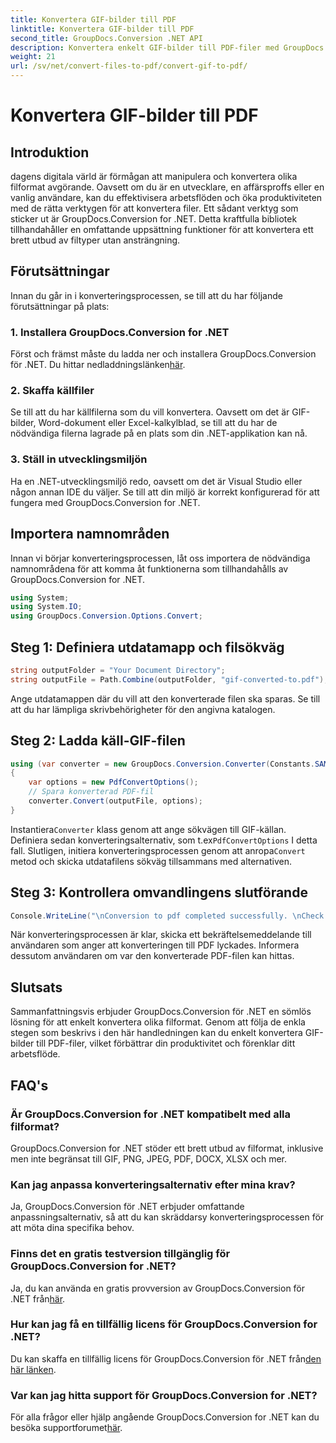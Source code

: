```yaml
---
title: Konvertera GIF-bilder till PDF
linktitle: Konvertera GIF-bilder till PDF
second_title: GroupDocs.Conversion .NET API
description: Konvertera enkelt GIF-bilder till PDF-filer med GroupDocs.Conversion för .NET. Förbättra produktiviteten med denna sömlösa lösning.
weight: 21
url: /sv/net/convert-files-to-pdf/convert-gif-to-pdf/
---
```


# Konvertera GIF-bilder till PDF

## Introduktion
dagens digitala värld är förmågan att manipulera och konvertera olika filformat avgörande. Oavsett om du är en utvecklare, en affärsproffs eller en vanlig användare, kan du effektivisera arbetsflöden och öka produktiviteten med de rätta verktygen för att konvertera filer. Ett sådant verktyg som sticker ut är GroupDocs.Conversion for .NET. Detta kraftfulla bibliotek tillhandahåller en omfattande uppsättning funktioner för att konvertera ett brett utbud av filtyper utan ansträngning.
## Förutsättningar
Innan du går in i konverteringsprocessen, se till att du har följande förutsättningar på plats:
### 1. Installera GroupDocs.Conversion for .NET
 Först och främst måste du ladda ner och installera GroupDocs.Conversion för .NET. Du hittar nedladdningslänken[här](https://releases.groupdocs.com/conversion/net/).
### 2. Skaffa källfiler
Se till att du har källfilerna som du vill konvertera. Oavsett om det är GIF-bilder, Word-dokument eller Excel-kalkylblad, se till att du har de nödvändiga filerna lagrade på en plats som din .NET-applikation kan nå.
### 3. Ställ in utvecklingsmiljön
Ha en .NET-utvecklingsmiljö redo, oavsett om det är Visual Studio eller någon annan IDE du väljer. Se till att din miljö är korrekt konfigurerad för att fungera med GroupDocs.Conversion for .NET.

## Importera namnområden
Innan vi börjar konverteringsprocessen, låt oss importera de nödvändiga namnområdena för att komma åt funktionerna som tillhandahålls av GroupDocs.Conversion for .NET.
```csharp
using System;
using System.IO;
using GroupDocs.Conversion.Options.Convert;
```

## Steg 1: Definiera utdatamapp och filsökväg
```csharp
string outputFolder = "Your Document Directory";
string outputFile = Path.Combine(outputFolder, "gif-converted-to.pdf");
```
Ange utdatamappen där du vill att den konverterade filen ska sparas. Se till att du har lämpliga skrivbehörigheter för den angivna katalogen.
## Steg 2: Ladda käll-GIF-filen
```csharp
using (var converter = new GroupDocs.Conversion.Converter(Constants.SAMPLE_GIF))
{
    var options = new PdfConvertOptions();
    // Spara konverterad PDF-fil
    converter.Convert(outputFile, options);
}
```
 Instantiera`Converter` klass genom att ange sökvägen till GIF-källan. Definiera sedan konverteringsalternativ, som t.ex`PdfConvertOptions` I detta fall. Slutligen, initiera konverteringsprocessen genom att anropa`Convert` metod och skicka utdatafilens sökväg tillsammans med alternativen.
## Steg 3: Kontrollera omvandlingens slutförande
```csharp
Console.WriteLine("\nConversion to pdf completed successfully. \nCheck output in {0}", outputFolder);
```
När konverteringsprocessen är klar, skicka ett bekräftelsemeddelande till användaren som anger att konverteringen till PDF lyckades. Informera dessutom användaren om var den konverterade PDF-filen kan hittas.

## Slutsats
Sammanfattningsvis erbjuder GroupDocs.Conversion för .NET en sömlös lösning för att enkelt konvertera olika filformat. Genom att följa de enkla stegen som beskrivs i den här handledningen kan du enkelt konvertera GIF-bilder till PDF-filer, vilket förbättrar din produktivitet och förenklar ditt arbetsflöde.
## FAQ's
### Är GroupDocs.Conversion for .NET kompatibelt med alla filformat?
GroupDocs.Conversion for .NET stöder ett brett utbud av filformat, inklusive men inte begränsat till GIF, PNG, JPEG, PDF, DOCX, XLSX och mer.
### Kan jag anpassa konverteringsalternativ efter mina krav?
Ja, GroupDocs.Conversion för .NET erbjuder omfattande anpassningsalternativ, så att du kan skräddarsy konverteringsprocessen för att möta dina specifika behov.
### Finns det en gratis testversion tillgänglig för GroupDocs.Conversion for .NET?
 Ja, du kan använda en gratis provversion av GroupDocs.Conversion för .NET från[här](https://releases.groupdocs.com/).
### Hur kan jag få en tillfällig licens för GroupDocs.Conversion for .NET?
 Du kan skaffa en tillfällig licens för GroupDocs.Conversion för .NET från[den här länken](https://purchase.groupdocs.com/temporary-license/).
### Var kan jag hitta support för GroupDocs.Conversion for .NET?
 För alla frågor eller hjälp angående GroupDocs.Conversion for .NET kan du besöka supportforumet[här](https://forum.groupdocs.com/c/conversion/11).
